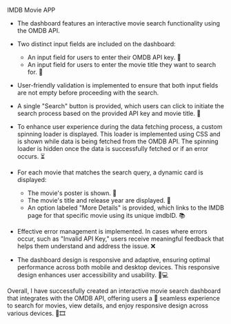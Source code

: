 IMDB Movie APP 

- The dashboard features an interactive movie search functionality using the OMDB API.

- Two distinct input fields are included on the dashboard:
  - An input field for users to enter their OMDB API key. 🔑
  - An input field for users to enter the movie title they want to search for. 🎥

- User-friendly validation is implemented to ensure that both input fields are not empty before proceeding with the search.

- A single "Search" button is provided, which users can click to initiate the search process based on the provided API key and movie title. 🚀

- To enhance user experience during the data fetching process, a custom spinning loader is displayed. This loader is implemented using CSS and is shown while data is being fetched from the OMDB API. The spinning loader is hidden once the data is successfully fetched or if an error occurs. ⏳

- For each movie that matches the search query, a dynamic card is displayed:
  - The movie's poster is shown. 📸
  - The movie's title and release year are displayed. 📅
  - An option labeled "More Details" is provided, which links to the IMDB page for that specific movie using its unique imdbID. 📚

- Effective error management is implemented. In cases where errors occur, such as "Invalid API Key," users receive meaningful feedback that helps them understand and address the issue. ❌

- The dashboard design is responsive and adaptive, ensuring optimal performance across both mobile and desktop devices. This responsive design enhances user accessibility and usability. 📱💻

Overall, I have successfully created an interactive movie search dashboard that integrates with the OMDB API, offering users a 🌟 seamless experience to search for movies, view details, and enjoy responsive design across various devices. 🎉🎞️
